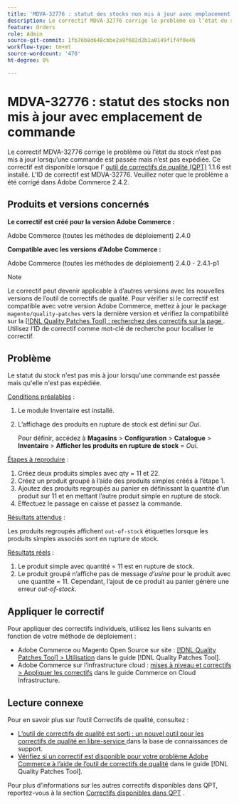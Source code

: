 ```yaml
---
title: 'MDVA-32776 : statut des stocks non mis à jour avec emplacement de commande'
description: Le correctif MDVA-32776 corrige le problème où l’état du stock n’est pas mis à jour lorsqu’une commande est passée mais n’est pas expédiée. Ce correctif est disponible lorsque l’[outil de correctifs de qualité (QPT)](https://experienceleague.adobe.com/en/docs/commerce-knowledge-base/kb/announcements/commerce-announcements/magento-quality-patches-released-new-tool-to-self-serve-quality-patches) 1.1.6 est installé. L’ID de correctif est MDVA-32776. Veuillez noter que le problème a été corrigé dans Adobe Commerce 2.4.2.
feature: Orders
role: Admin
source-git-commit: 1fb76b8d648cbbe2a9f602d2b1a0149f1f4f0e46
workflow-type: tm+mt
source-wordcount: '470'
ht-degree: 0%

---
```


# MDVA-32776 : statut des stocks non mis à jour avec emplacement de commande

Le correctif MDVA-32776 corrige le problème où l’état du stock n’est pas mis à jour lorsqu’une commande est passée mais n’est pas expédiée. Ce correctif est disponible lorsque l’ [outil de correctifs de qualité (QPT)](https://experienceleague.adobe.com/en/docs/commerce-knowledge-base/kb/announcements/commerce-announcements/magento-quality-patches-released-new-tool-to-self-serve-quality-patches) 1.1.6 est installé. L’ID de correctif est MDVA-32776. Veuillez noter que le problème a été corrigé dans Adobe Commerce 2.4.2.

## Produits et versions concernés

**Le correctif est créé pour la version Adobe Commerce :**

Adobe Commerce (toutes les méthodes de déploiement) 2.4.0

**Compatible avec les versions d’Adobe Commerce :**

Adobe Commerce (toutes les méthodes de déploiement) 2.4.0 - 2.4.1-p1

>[!NOTE]
>
>Le correctif peut devenir applicable à d’autres versions avec les nouvelles versions de l’outil de correctifs de qualité. Pour vérifier si le correctif est compatible avec votre version Adobe Commerce, mettez à jour le package `magento/quality-patches` vers la dernière version et vérifiez la compatibilité sur la [[!DNL Quality Patches Tool] : recherchez des correctifs sur la page ](https://experienceleague.adobe.com/en/docs/commerce-knowledge-base/kb/announcements/commerce-announcements/magento-quality-patches-released-new-tool-to-self-serve-quality-patches). Utilisez l’ID de correctif comme mot-clé de recherche pour localiser le correctif.

## Problème

Le statut du stock n&#39;est pas mis à jour lorsqu&#39;une commande est passée mais qu&#39;elle n&#39;est pas expédiée.

<u>Conditions préalables</u> :

1. Le module Inventaire est installé.
1. L’affichage des produits en rupture de stock est défini sur *Oui*.

   Pour définir, accédez à **Magasins** > **Configuration** > **Catalogue** > **Inventaire** > **Afficher les produits en rupture de stock** = *Oui*.

<u>Étapes à reproduire</u> :

1. Créez deux produits simples avec qty = 11 et 22.
1. Créez un produit groupé à l’aide des produits simples créés à l’étape 1.
1. Ajoutez des produits regroupés au panier en définissant la quantité d’un produit sur 11 et en mettant l’autre produit simple en rupture de stock.
1. Effectuez le passage en caisse et passez la commande.

<u>Résultats attendus</u> :

Les produits regroupés affichent `out-of-stock` étiquettes lorsque les produits simples associés sont en rupture de stock.

<u>Résultats réels</u> :

1. Le produit simple avec quantité = 11 est en rupture de stock.
1. Le produit groupé n’affiche pas de message *d’usine* pour le produit avec une quantité = 11. Cependant, l’ajout de ce produit au panier génère une erreur *out-of-stock*.

## Appliquer le correctif

Pour appliquer des correctifs individuels, utilisez les liens suivants en fonction de votre méthode de déploiement :

* Adobe Commerce ou Magento Open Source sur site : [[!DNL Quality Patches Tool] > Utilisation](/help/tools/quality-patches-tool/usage.md) dans le guide [!DNL Quality Patches Tool].
* Adobe Commerce sur l’infrastructure cloud : [mises à niveau et correctifs > Appliquer les correctifs](https://experienceleague.adobe.com/docs/commerce-cloud-service/user-guide/develop/upgrade/apply-patches.html) dans le guide Commerce on Cloud Infrastructure.

## Lecture connexe

Pour en savoir plus sur l’outil Correctifs de qualité, consultez :

* [ L’outil de correctifs de qualité est sorti : un nouvel outil pour les correctifs de qualité en libre-service ](https://experienceleague.adobe.com/en/docs/commerce-knowledge-base/kb/announcements/commerce-announcements/magento-quality-patches-released-new-tool-to-self-serve-quality-patches) dans la base de connaissances de support.
* [Vérifiez si un correctif est disponible pour votre problème Adobe Commerce à l’aide de l’outil de correctifs de qualité](/help/tools/quality-patches-tool/patches-available-in-qpt/check-patch-for-magento-issue-with-magento-quality-patches.md) dans le guide [!DNL Quality Patches Tool].

Pour plus d’informations sur les autres correctifs disponibles dans QPT, reportez-vous à la section [Correctifs disponibles dans QPT](https://experienceleague.adobe.com/tools/commerce-quality-patches/index.html) .
